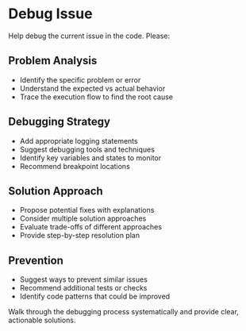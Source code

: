 # Debug Issue

Help debug the current issue in the code. Please:

## Problem Analysis

- Identify the specific problem or error
- Understand the expected vs actual behavior
- Trace the execution flow to find the root cause

## Debugging Strategy

- Add appropriate logging statements
- Suggest debugging tools and techniques
- Identify key variables and states to monitor
- Recommend breakpoint locations

## Solution Approach

- Propose potential fixes with explanations
- Consider multiple solution approaches
- Evaluate trade-offs of different approaches
- Provide step-by-step resolution plan

## Prevention

- Suggest ways to prevent similar issues
- Recommend additional tests or checks
- Identify code patterns that could be improved

Walk through the debugging process systematically and provide clear, actionable
solutions.
